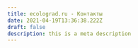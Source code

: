 ```yaml
---
title: ecolograd.ru - Контакты
date: 2021-04-19T13:36:38.222Z
draft: false
description: this is a meta description
---
```

